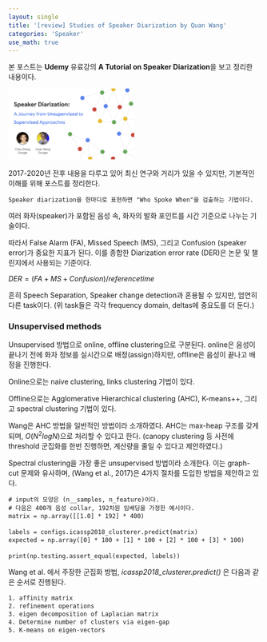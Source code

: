 ```yaml
---
layout: single
title: '[review] Studies of Speaker Diarization by Quan Wang'
categories: 'Speaker'
use_math: true
---
```


본 포스트는 **Udemy** 유료강의 **A Tutorial on Speaker Diarization**을 보고 정리한 내용이다.

<img src="../assets/images/2024-11-06-SD_slide1.jpg" width="50%" height="50%">

2017-2020년 전후 내용을 다루고 있어 최신 연구와 거리가 있을 수 있지만, 기본적인 이해를 위해 포스트를 정리한다.

```Speaker diarization을 한마디로 표현하면 "Who Spoke When"을 검출하는 기법이다.```

여러 화자(speaker)가 포함된 음성 속, 화자의 발화 포인트를 시간 기준으로 나누는 기술이다.

따라서 False Alarm (FA), Missed Speech (MS), 그리고 Confusion (speaker error)가 중요한 지표가 된다. 이를 종합한 Diarization error rate (DER)은 논문 및 챌린지에서 사용되는 기준이다.

$DER = (FA + MS + Confusion) / reference time$

흔히 Speech Separation, Speaker change detection과 혼용될 수 있지만, 엄연히 다른 task이다. (위 task들은 각각 frequency domain, deltas에 중요도를 더 둔다.)

### Unsupervised methods

Unsupervised 방법으로 online, offline clustering으로 구분된다. online은 음성이 끝나기 전에 화자 정보를 실시간으로 배정(assign)하지만, offline은 음성이 끝나고 배정을 진행한다.

Online으로는 naive clustering, links clustering 기법이 있다.

Offline으로는 Agglomerative Hierarchical clustering (AHC), K-means++, 그리고 spectral clustering 기법이 있다.

Wang은 AHC 방법을 일반적인 방법이라 소개하였다. AHC는 max-heap 구조를 갖게 되며, $O(N^2logN)$으로 처리할 수 있다고 한다. (canopy clustering 등 사전에 threshold 군집화를 한번 진행하면, 계산량을 줄일 수 있다고 제안하였다.)

Spectral clustering을 가장 좋은 unsupervised 방법이라 소개한다. 이는 graph-cut 문제와 유사하며, (Wang et al., 2017)은 4가지 절차를 도입한 방법을 제안하고 있다.

```
# input의 모양은 (n__samples, n_feature)이다. 
# 다음은 400개 음성 collar, 192차원 임베딩을 가정한 예시이다.
matrix = np.array([[1.0] * 192] * 400)

labels = configs.icassp2018_clusterer.predict(matrix)
expected = np.array([0] * 100 + [1] * 100 + [2] * 100 + [3] * 100)

print(np.testing.assert_equal(expected, labels))
```

Wang et al. 에서 주장한 군집화 방법, *icassp2018_clusterer.predict()* 은 다음과 같은 순서로 진행된다.

```
1. affinity matrix
2. refinement operations
3. eigen decomposition of Laplacian matrix
4. Determine number of clusters via eigen-gap
5. K-means on eigen-vectors
```